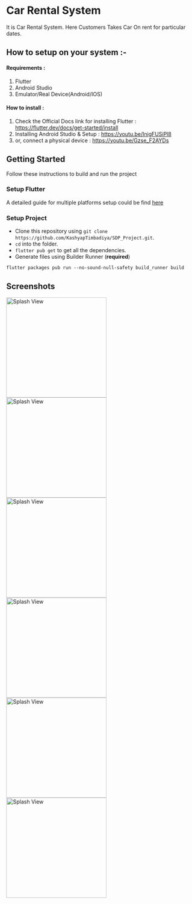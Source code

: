# Car Rental System

It is Car Rental System. Here Customers Takes Car On rent for particular dates.

## How to setup on your system :- 

#### Requirements : 
 1. Flutter
 2. Android Studio 
 3. Emulator/Real Device(Android/IOS)

#### How to install : 

1. Check the Official Docs link for installing Flutter : https://flutter.dev/docs/get-started/install 
2. Installing Android Studio & Setup  : https://youtu.be/InigFUSiPl8 
3. or, connect a physical device : https://youtu.be/Gzse_F2AYDs

## Getting Started

Follow these instructions to build and run the project

### Setup Flutter

A detailed guide for multiple platforms setup could be find [here](https://flutter.dev/docs/get-started/install/)

### Setup Project

- Clone this repository using `git clone https://github.com/KashyapTimbadiya/SDP_Project.git`.
- `cd` into the folder.
- `flutter pub get` to get all the dependencies.
- Generate files using Builder Runner (**required**) 
```
flutter packages pub run --no-sound-null-safety build_runner build
```

## Screenshots


<p>
<img src="screenshots/1.jpg" alt="Splash View" width="266">
<img src="screenshots/2.jpg" alt="Splash View" width="266">
<img src="screenshots/3.jpg" alt="Splash View" width="266">
<img src="screenshots/4.jpg" alt="Splash View" width="266">
<img src="screenshots/5.jpg" alt="Splash View" width="266">
<img src="screenshots/6.jpg" alt="Splash View" width="266">
</p>
